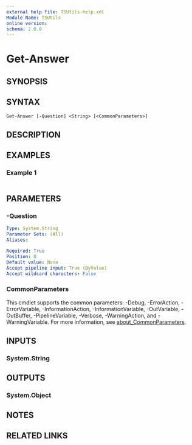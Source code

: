 ```yaml
---
external help file: TSUtils-help.xml
Module Name: TSUtils
online version:
schema: 2.0.0
---
```


# Get-Answer

## SYNOPSIS


## SYNTAX

```
Get-Answer [-Question] <String> [<CommonParameters>]
```

## DESCRIPTION


## EXAMPLES

### Example 1
```powershell

```



## PARAMETERS

### -Question


```yaml
Type: System.String
Parameter Sets: (All)
Aliases:

Required: True
Position: 0
Default value: None
Accept pipeline input: True (ByValue)
Accept wildcard characters: False
```

### CommonParameters
This cmdlet supports the common parameters: -Debug, -ErrorAction, -ErrorVariable, -InformationAction, -InformationVariable, -OutVariable, -OutBuffer, -PipelineVariable, -Verbose, -WarningAction, and -WarningVariable. For more information, see [about_CommonParameters](http://go.microsoft.com/fwlink/?LinkID=113216).

## INPUTS

### System.String

## OUTPUTS

### System.Object
## NOTES

## RELATED LINKS

